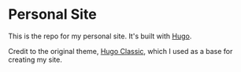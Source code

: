 # Personal Site

This is the repo for my personal site. It's built with [Hugo](https://gohugo.io/).

Credit to the original theme, [Hugo Classic](https://github.com/goodroot/hugo-classic), which I used as a base for creating my site.